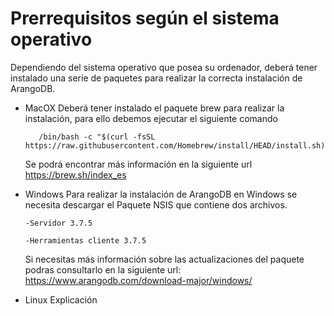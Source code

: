 # Prerrequisitos según el sistema operativo
Dependiendo del sistema operativo que posea su ordenador, deberá tener instalado una serie de paquetes para realizar la correcta instalación de ArangoDB.

- MacOX
  Deberá tener instalado el paquete brew para realizar la instalación, para ello debemos ejecutar el siguiente comando
  
  ```batch
     /bin/bash -c "$(curl -fsSL https://raw.githubusercontent.com/Homebrew/install/HEAD/install.sh)"
     ```
  Se podrá encontrar más información en la siguiente url https://brew.sh/index_es
  
- Windows
  Para realizar la instalación de ArangoDB en Windows se necesita descargar el Paquete NSIS que contiene dos archivos.

      -Servidor 3.7.5

      -Herramientas cliente 3.7.5

    Si necesitas más información sobre las actualizaciones del paquete podras consultarlo en la siguiente url: https://www.arangodb.com/download-major/windows/ 
    
  
- Linux
  Explicación

